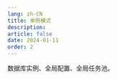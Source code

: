 ```yaml
---
lang: zh-CN
title: 单例模式
description:
article: false
date: 2024-01-11
order: 2
---
```


数据库实例、全局配置、全局任务池。
